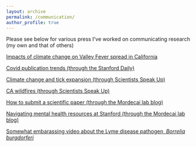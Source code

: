 ```yaml
---
layout: archive
permalink: /communication/
author_profile: true
---
```


Please see below for various press I've worked on communicating research (my own and that of others)

<a href="https://www.sfchronicle.com/health/article/climate-change-pushing-valley-fever-northward-18277182.php/"> Impacts of climate change on Valley Fever spread in California </a>

<a href="https://stanforddaily.com/2022/01/20/two-year-anniversary-stanfords-contribution-to-covid-19-research/"> Covid publication trends (through the Stanford Daily) </a>

<a href="https://scientistsspeakup.org/ticks-are-marching-northward-what-can-we-do/"> Climate change and tick expansion (through Scientists Speak Up) </a>
   
<a href="https://scientistsspeakup.org/a-state-on-fire-trends-and-solutions-to-california-wildfires/"> CA wildfires (through Scientists Speak Up) </a>
      
<a href="https://www.mordecailab.com/blog/submitting-a-paper"> How to submit a scientific paper (through the Mordecai lab blog) </a>
      
<a href="https://www.mordecailab.com/blog/2022/3/14/navigating-mental-health-resources-at-stanford"> Navigating mental health resources at Stanford (through the Mordecai lab blog) </a>

<a href="https://www.youtube.com/watch?v=VEeEfCbqWRU"> Somewhat embarassing video about the Lyme disease pathogen, *Borrelia burgdorferi* </a>

